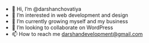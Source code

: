 - 👋 Hi, I’m @darshanchovatiya
- 👀 I’m interested in web development and design
- 🌱 I’m currently growing myself and my business
- 💞️ I’m looking to collaborate on WordPress
- 📫 How to reach me darshandevelopment@gmail.com

<!---
darshanchovatiya/darshanchovatiya is a ✨ special ✨ repository because its `README.md` (this file) appears on your GitHub profile.
You can click the Preview link to take a look at your changes.
--->
